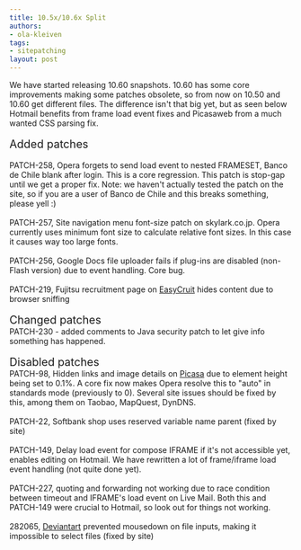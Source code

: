 ```yaml
---
title: 10.5x/10.6x Split
authors:
- ola-kleiven
tags:
- sitepatching
layout: post
---
```

We have started releasing 10.60 snapshots. 10.60 has some core improvements making some patches obsolete, so from now on 10.50 and 10.60 get different files. The difference isn&#39;t that big yet, but as seen below Hotmail benefits from frame load event fixes and Picasaweb from a much wanted CSS parsing fix.<br/><br/><span style="font-size: 140%">Added patches</span><br/><br/>PATCH-258, Opera forgets to send load event to nested FRAMESET, Banco de Chile blank after login. This is a core regression. This patch is stop-gap until we get a proper fix. Note: we haven&#39;t actually tested the patch on the site, so if you are a user of Banco de Chile and this breaks something, please yell :) <br/><br/>PATCH-257, Site navigation menu font-size patch on skylark.co.jp. Opera currently uses minimum font size to calculate relative font sizes. In this case it causes way too large fonts.<br/><br/>PATCH-256, Google Docs file uploader fails if plug-ins are disabled (non-Flash version) due to event handling. Core bug.<br/><br/>PATCH-219, Fujitsu recruitment page on <a href="http://fujitsu.easycruit.com/" target="_blank">EasyCruit</a> hides content due to browser sniffing<br/><br/><span style="font-size: 140%">Changed patches</span><br/>PATCH-230 - added comments to Java security patch to let give info something has happened.<br/><br/><span style="font-size: 140%">Disabled patches</span><br/>PATCH-98, Hidden links and image details on <a href="http://picasaweb.google.com" target="_blank">Picasa</a> due to element height being set to 0.1%. A core fix now makes Opera resolve this to &quot;auto&quot; in standards mode (previously to 0). Several site issues should be fixed by this, among them on Taobao, MapQuest, DynDNS.<br/><br/>PATCH-22, Softbank shop uses reserved variable name parent (fixed by site)<br/><br/>PATCH-149, Delay load event for compose IFRAME if it&#39;s not accessible yet, enables editing on Hotmail. We have rewritten a lot of frame/iframe load event handling (not quite done yet).<br/><br/>PATCH-227, quoting and forwarding not working due to race condition between timeout and IFRAME&#39;s load event on Live Mail. Both this and PATCH-149 were crucial to Hotmail, so look out for things not working.<br/><br/>282065, <a href="http://deviantart.com" target="_blank">Deviantart</a> prevented mousedown on file inputs, making it impossible to select files (fixed by site)
